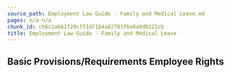 ```yaml
---
source_path: Employment Law Guide - Family and Medical Leave.md
pages: n/a-n/a
chunk_id: cb6c1ab61f29cf71d71b4a82783f6e0a0d0221cb
title: Employment Law Guide - Family and Medical Leave
---
```

## Basic Provisions/Requirements Employee Rights
